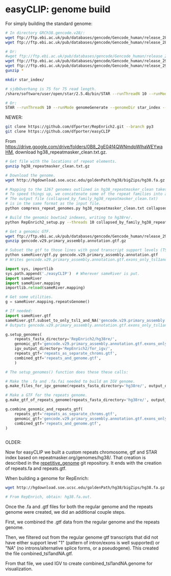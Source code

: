 # easyCLIP: genome build

For simply building the standard genome:

```bash
# In directory GRCh38.gencode.v28/:
wget ftp://ftp.ebi.ac.uk/pub/databases/gencode/Gencode_human/release_28/gencode.v28.primary_assembly.annotation.gtf.gz
wget ftp://ftp.ebi.ac.uk/pub/databases/gencode/Gencode_human/release_28/GRCh38.primary_assembly.genome.fa.gz

# Or:
#wget ftp://ftp.ebi.ac.uk/pub/databases/gencode/Gencode_human/release_29/gencode.v29.primary_assembly.annotation.gff3.gz
wget ftp://ftp.ebi.ac.uk/pub/databases/gencode/Gencode_human/release_29/gencode.v29.primary_assembly.annotation.gtf.gz
wget ftp://ftp.ebi.ac.uk/pub/databases/gencode/Gencode_human/release_29/GRCh38.primary_assembly.genome.fa.gz
gunzip *

mkdir star_index/

# sjdbOverhang is 75 for 75 read length.
/share/software/user/open/star/2.5.4b/bin/STAR --runThreadN 10 --runMode genomeGenerate --genomeDir star_index --genomeFastaFiles GRCh38.primary_assembly.genome.fa --sjdbGTFfile gencode.v28.primary_assembly.annotation.gtf --sjdbOverhang 75

# Or:
STAR --runThreadN 10 --runMode genomeGenerate --genomeDir star_index --genomeFastaFiles GRCh38.primary_assembly.genome.fa --sjdbGTFfile gencode.v29.primary_assembly.annotation.gtf --sjdbOverhang 75
```


NEWER:

```bash
git clone https://github.com/dfporter/RepEnrich2.git --branch py3
git clone https://github.com/dfporter/easyCLIP
```
From https://drive.google.com/drive/folders/0B8_2gE04f4QWNmdpWlhaWEYwaHM, download
 hg38_repeatmasker_clean.txt.gz.

```bash
# Get file with the locations of repeat elements.
gunzip hg38_repeatmasker_clean.txt.gz

# Download the genome.
wget http://hgdownload.soe.ucsc.edu/goldenPath/hg38/bigZips/hg38.fa.gz

# Mapping to the 1267 genomes outlined in hg38_repeatmasker_clean takes a long time.
# To speed things up, we concatenate some of the repeat families into a single genome.
# The output file (collapsed_by_family_hg38_repeatmasker_clean.txt)
# is in the same format as the input file.
python compress_repeat_genomes.py hg38_repeatmasker_clean.txt collapsed_by_family_hg38_repeatmasker_clean.txt

# Build the genomic bowtie2 indexes, writing to hg38re/.
python RepEnrich2_setup.py --threads 10 collapsed_by_family_hg38_repeatmasker_clean.txt hg38.fa hg38re

# Get a genomic GTF.
wget ftp://ftp.ebi.ac.uk/pub/databases/gencode/Gencode_human/release_29/gencode.v29.primary_assembly.annotation.gtf.gz
gunzip gencode.v29.primary_assembly.annotation.gtf.gz

# Subset the gtf to those lines with good transcript support levels (TSL 1 or NA).
python sameRiver/gtf.py gencode.v29.primary_assembly.annotation.gtf
# Writes gencode.v29.primary_assembly.annotation.gtf.exons_only_tsl1andNA

```

```python
import sys, importlib
sys.path.append('./easyCLIP')  # Wherever sameRiver is put.
import sameRiver
import sameRiver.mapping
importlib.reload(sameRiver.mapping)

# Get some utilities.
g = sameRiver.mapping.repeatsGenome()

# If needed:
import sameRiver.gtf
sameRiver.gtf.subset_to_only_tsl1_and_NA('gencode.v29.primary_assembly.annotation.gtf')
# Outputs gencode.v29.primary_assembly.annotation.gtf.exons_only_tsl1andNA

g.setup_genomes(
	repeats_fasta_directory='RepEnrich2/hg38re/',
	genomic_gtf='gencode.v29.primary_assembly.annotation.gtf.exons_only_tsl1andNA',
	igv_output_directory='RepEnrich2/for_igv/',
	repeats_gtf='repeats_as_separate_chroms.gtf',
	combined_gtf='repeats_and_genome.gtf',
	)

# The setup_genomes() function does these these calls:

# Make the .fa and .fa.fai needed to build an IGV genome.
g.make_files_for_igv_genome(repeats_fasta_directory='hg38re/', output_directory='for_igv/')

# Make a GTF for the repeats genome.
g.make_gtf_of_repeats_genome(repeats_fasta_directory='hg38re/', output_filename='repeats_as_separate_chroms.gtf')

g.combine_genomic_and_repeats_gtf(
	repeats_gtf='repeats_as_separate_chroms.gtf',
	genomic_gtf='gencode.v29.primary_assembly.annotation.gtf.exons_only_tsl1andNA',
	combined_gtf='repeats_and_genome.gtf',
)
```

```bash

```

OLDER:

Now for easyCLIP we built a custom repeats chromosome, gtf and STAR index based on
 repeatmasker.org/genomes/hg38/.
 That creation is described in the [repetitive_genome](https://github.com/dfporter/repetitive_genome) git repository.
 It ends with the creation of repeats.fa and repeats.gtf.

When building a genome for RepEnrich:
```bash
wget http://hgdownload.soe.ucsc.edu/goldenPath/hg38/bigZips/hg38.fa.gz

# From RepEnrich, obtain: hg38.fa.out.
```

Once the .fa and .gtf files for both the regular genome and the repeats genome 
 were created, we did an additional couple steps.

 First, we combined the .gtf data from the regular genome and the repeats genome.
 
 Then, we filtered out from the regular genome gtf transcripts that did not have either support
 level "1" (pattern of intron/exons is well supported) or "NA" (no introns/alternative splice forms, or a pseudogene). This created the file combined_tsl1andNA.gtf.

 From that file, we used IGV to create combined_tsl1andNA.genome for visualization.


